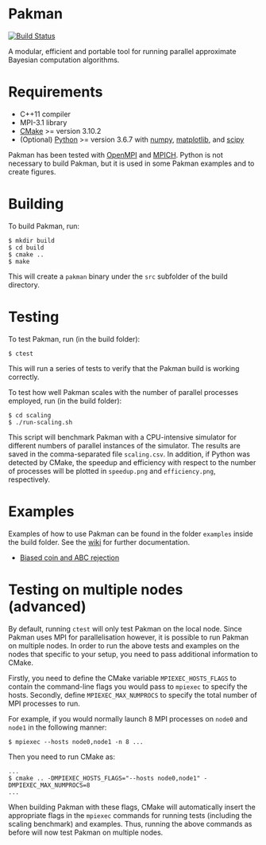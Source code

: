 # Pakman

[![Build Status](https://travis-ci.com/ThomasPak/pakman.svg?branch=master)](https://travis-ci.com/ThomasPak/pakman)

A modular, efficient and portable tool for running parallel approximate
Bayesian computation algorithms.

# Requirements

* C++11 compiler
* MPI-3.1 library
* [CMake](https://cmake.org/) >= version 3.10.2
* (Optional) [Python](https://www.python.org/) >= version 3.6.7 with
  [numpy](https://www.numpy.org/), [matplotlib](https://matplotlib.org/), and
  [scipy](https://scipy.org/)

Pakman has been tested with [OpenMPI](https://www.open-mpi.org/) and
[MPICH](https://www.mpich.org/).  Python is not necessary to build Pakman, but
it is used in some Pakman examples and to create figures.

# Building

To build Pakman, run:

```
$ mkdir build
$ cd build
$ cmake ..
$ make
```

This will create a `pakman` binary under the `src` subfolder of the build
directory.

# Testing

To test Pakman, run (in the build folder):

```
$ ctest
```

This will run a series of tests to verify that the Pakman build is working
correctly.

To test how well Pakman scales with the number of parallel processes employed,
run (in the build folder):

```
$ cd scaling
$ ./run-scaling.sh
```

This script will benchmark Pakman with a CPU-intensive simulator for different
numbers of parallel instances of the simulator.  The results are saved in the
comma-separated file `scaling.csv`.  In addition, if Python was detected by
CMake, the speedup and efficiency with respect to the number of processes will
be plotted in `speedup.png` and `efficiency.png`, respectively.

# Examples

Examples of how to use Pakman can be found in the folder `examples` inside the
build folder.  See the [wiki](https://github.com/ThomasPak/pakman/wiki) for
further documentation.

* [Biased coin and ABC rejection](https://github.com/ThomasPak/pakman/wiki/Example:-biased-coin-flip-and-ABC-rejection)

# Testing on multiple nodes (advanced)

By default, running `ctest` will only test Pakman on the local node.  Since
Pakman uses MPI for parallelisation however, it is possible to run Pakman on
multiple nodes.  In order to run the above tests and examples on the nodes that
specific to your setup, you need to pass additional information to CMake.

Firstly, you need to define the CMake variable `MPIEXEC_HOSTS_FLAGS` to contain
the command-line flags you would pass to `mpiexec` to specify the hosts.
Secondly, define `MPIEXEC_MAX_NUMPROCS` to specify the total number of MPI
processes to run.

For example, if you would normally launch 8 MPI processes on `node0` and `node1` in
the following manner:

```
$ mpiexec --hosts node0,node1 -n 8 ...
```

Then you need to run CMake as:

```
...
$ cmake .. -DMPIEXEC_HOSTS_FLAGS="--hosts node0,node1" -DMPIEXEC_MAX_NUMPROCS=8
...
```

When building Pakman with these flags, CMake will automatically insert the
appropriate flags in the `mpiexec` commands for running tests (including the
scaling benchmark) and examples.  Thus, running the above commands as before
will now test Pakman on multiple nodes.
